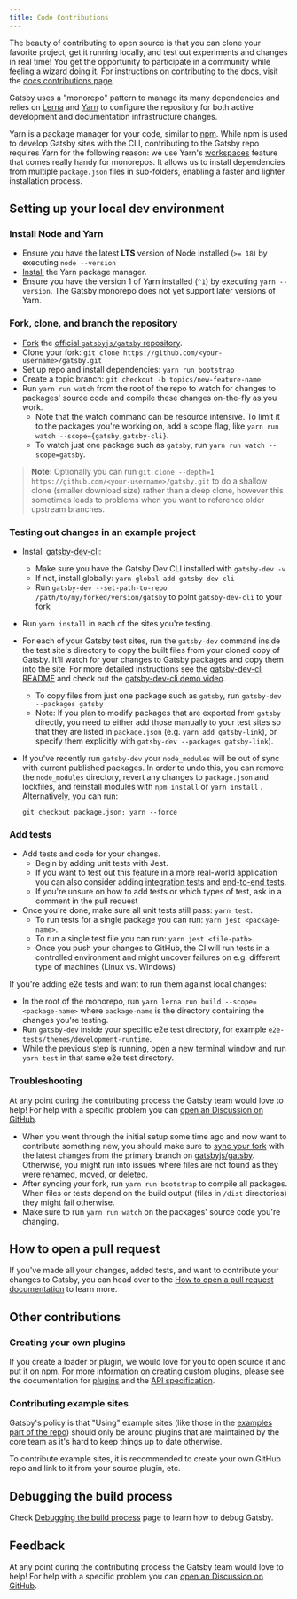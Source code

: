 ```yaml
---
title: Code Contributions
---
```


The beauty of contributing to open source is that you can clone your favorite project, get it running locally, and test out experiments and changes in real time! You get the opportunity to participate in a community while feeling a wizard doing it. For instructions on contributing to the docs, visit the [docs contributions page](/contributing/docs-contributions/).

Gatsby uses a "monorepo" pattern to manage its many dependencies and relies on [Lerna](https://lerna.js.org/) and [Yarn](https://yarnpkg.com/) to configure the repository for both active development and documentation infrastructure changes.

Yarn is a package manager for your code, similar to [npm](https://www.npmjs.com/). While npm is used to develop Gatsby sites with the CLI, contributing to the Gatsby repo requires Yarn for the following reason: we use Yarn's [workspaces](https://yarnpkg.com/lang/en/docs/workspaces/) feature that comes really handy for monorepos. It allows us to install dependencies from multiple `package.json` files in sub-folders, enabling a faster and lighter installation process.

## Setting up your local dev environment

### Install Node and Yarn

- Ensure you have the latest **LTS** version of Node installed (`>= 18`) by executing `node --version`
- [Install](https://yarnpkg.com/en/docs/install) the Yarn package manager.
- Ensure you have the version 1 of Yarn installed (`^1`) by executing `yarn --version`. The Gatsby monorepo does not yet support later versions of Yarn.

### Fork, clone, and branch the repository

- [Fork](https://help.github.com/en/github/getting-started-with-github/fork-a-repo) the [official `gatsbyjs/gatsby` repository](https://github.com/gatsbyjs/gatsby).
- Clone your fork: `git clone https://github.com/<your-username>/gatsby.git`
- Set up repo and install dependencies: `yarn run bootstrap`
- Create a topic branch: `git checkout -b topics/new-feature-name`
- Run `yarn run watch` from the root of the repo to watch for changes to packages' source code and compile these changes on-the-fly as you work.
  - Note that the watch command can be resource intensive. To limit it to the packages you're working on, add a scope flag, like `yarn run watch --scope={gatsby,gatsby-cli}`.
  - To watch just one package such as `gatsby`, run `yarn run watch --scope=gatsby`.

> **Note:** Optionally you can run `git clone --depth=1 https://github.com/<your-username>/gatsby.git` to do a shallow clone (smaller download size) rather than a deep clone, however this sometimes leads to problems when you want to reference older upstream branches.

### Testing out changes in an example project

- Install [gatsby-dev-cli](https://github.com/gatsbyjs/gatsby/tree/master/packages/gatsby-dev-cli):
  - Make sure you have the Gatsby Dev CLI installed with `gatsby-dev -v`
  - If not, install globally: `yarn global add gatsby-dev-cli`
  - Run `gatsby-dev --set-path-to-repo /path/to/my/forked/version/gatsby` to point `gatsby-dev-cli` to your fork
- Run `yarn install` in each of the sites you're testing.
- For each of your Gatsby test sites, run the `gatsby-dev` command inside the test site's directory to copy
  the built files from your cloned copy of Gatsby. It'll watch for your changes
  to Gatsby packages and copy them into the site. For more detailed instructions
  see the [gatsby-dev-cli README](https://www.npmjs.com/package/gatsby-dev-cli) and check out the [gatsby-dev-cli demo video](https://www.youtube.com/watch?v=D0SwX1MSuas).
  - To copy files from just one package such as `gatsby`, run `gatsby-dev --packages gatsby`
  - Note: If you plan to modify packages that are exported from `gatsby` directly, you need to either add those manually to your test sites so that they are listed in `package.json` (e.g. `yarn add gatsby-link`), or specify them explicitly with `gatsby-dev --packages gatsby-link`).
- If you've recently run `gatsby-dev` your `node_modules` will be out of sync with current published packages. In order to undo this, you can remove the `node_modules` directory, revert any changes to `package.json` and lockfiles, and reinstall modules with `npm install` or `yarn install` . Alternatively, you can run:

  ```shell
  git checkout package.json; yarn --force
  ```

### Add tests

- Add tests and code for your changes.
  - Begin by adding unit tests with Jest.
  - If you want to test out this feature in a more real-world application you can also consider adding [integration tests](https://github.com/gatsbyjs/gatsby/tree/master/integration-tests) and [end-to-end tests](https://github.com/gatsbyjs/gatsby/tree/master/e2e-tests).
  - If you're unsure on how to add tests or which types of test, ask in a comment in the pull request
- Once you're done, make sure all unit tests still pass: `yarn test`.
  - To run tests for a single package you can run: `yarn jest <package-name>`.
  - To run a single test file you can run: `yarn jest <file-path>`.
  - Once you push your changes to GitHub, the CI will run tests in a controlled environment and might uncover failures on e.g. different type of machines (Linux vs. Windows)

If you're adding e2e tests and want to run them against local changes:

- In the root of the monorepo, run `yarn lerna run build --scope=<package-name>` where `package-name` is the directory containing the changes you're testing.
- Run `gatsby-dev` inside your specific e2e test directory, for example `e2e-tests/themes/development-runtime`.
- While the previous step is running, open a new terminal window and run `yarn test` in that same e2e test directory.

### Troubleshooting

At any point during the contributing process the Gatsby team would love to help! For help with a specific problem you can [open an Discussion on GitHub](https://github.com/gatsbyjs/gatsby/discussions/categories/help).

- When you went through the initial setup some time ago and now want to contribute something new, you should make sure to [sync your fork](https://help.github.com/en/github/collaborating-with-issues-and-pull-requests/syncing-a-fork) with the latest changes from the primary branch on [gatsbyjs/gatsby](https://github.com/gatsbyjs/gatsby). Otherwise, you might run into issues where files are not found as they were renamed, moved, or deleted.
- After syncing your fork, run `yarn run bootstrap` to compile all packages. When files or tests depend on the build output (files in `/dist` directories) they might fail otherwise.
- Make sure to run `yarn run watch` on the packages' source code you're changing.

## How to open a pull request

If you've made all your changes, added tests, and want to contribute your changes to Gatsby, you can head over to the [How to open a pull request documentation](/contributing/how-to-open-a-pull-request) to learn more.

## Other contributions

### Creating your own plugins

If you create a loader or plugin, we would love for you to open source it and put it on npm. For more information on creating custom plugins, please see the documentation for [plugins](/docs/plugins/) and the [API specification](/docs/api-specification/).

### Contributing example sites

Gatsby's policy is that "Using" example sites (like those in the [examples part of the repo](https://github.com/gatsbyjs/gatsby/tree/master/examples)) should only be around plugins that are maintained by the core team as it's hard to keep things up to date otherwise.

To contribute example sites, it is recommended to create your own GitHub repo and link to it from your source plugin, etc.

## Debugging the build process

Check [Debugging the build process](/docs/debugging-the-build-process/) page to learn how to debug Gatsby.

## Feedback

At any point during the contributing process the Gatsby team would love to help! For help with a specific problem you can [open an Discussion on GitHub](https://github.com/gatsbyjs/gatsby/discussions/categories/help).
